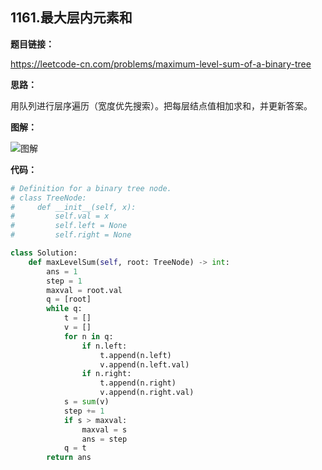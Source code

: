 ## 1161.最大层内元素和

**题目链接：**

https://leetcode-cn.com/problems/maximum-level-sum-of-a-binary-tree

**思路：**

用队列进行层序遍历（宽度优先搜索）。把每层结点值相加求和，并更新答案。

**图解：**

![图解](http://qiniu.wenyuetech.cn/1161-1.gif)


**代码：**
```python
# Definition for a binary tree node.
# class TreeNode:
#     def __init__(self, x):
#         self.val = x
#         self.left = None
#         self.right = None

class Solution:
    def maxLevelSum(self, root: TreeNode) -> int:
        ans = 1
        step = 1
        maxval = root.val
        q = [root]
        while q:
            t = []
            v = []
            for n in q:
                if n.left:
                    t.append(n.left)
                    v.append(n.left.val)
                if n.right:
                    t.append(n.right)
                    v.append(n.right.val)
            s = sum(v)
            step += 1
            if s > maxval:
                maxval = s
                ans = step
            q = t
        return ans
```


